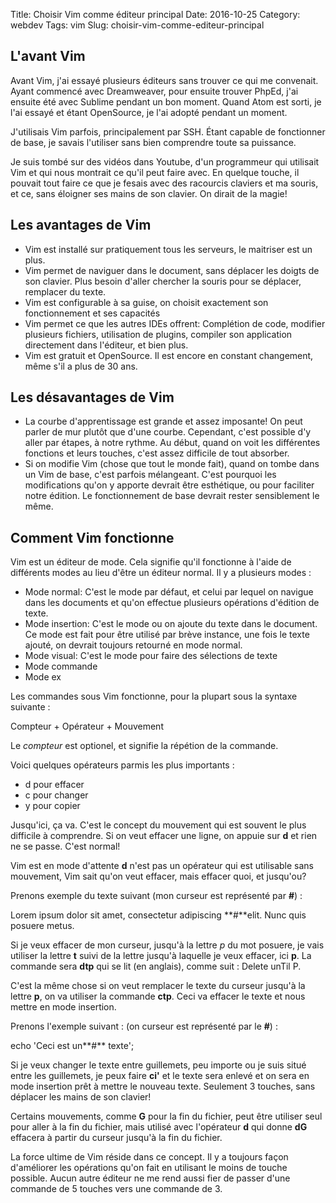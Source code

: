 Title: Choisir Vim comme éditeur principal
Date: 2016-10-25
Category: webdev
Tags: vim
Slug: choisir-vim-comme-editeur-principal

L'avant Vim
-----------

Avant Vim, j'ai essayé plusieurs éditeurs sans trouver ce qui me convenait. Ayant commencé avec Dreamweaver, pour ensuite trouver PhpEd, j'ai ensuite été avec Sublime pendant un bon moment. Quand Atom est sorti, je l'ai essayé et étant OpenSource, je l'ai adopté pendant un moment.

J'utilisais Vim parfois, principalement par SSH. Étant capable de fonctionner de base, je savais l'utiliser sans bien comprendre toute sa puissance.

Je suis tombé sur des vidéos dans Youtube, d'un programmeur qui utilisait Vim et qui nous montrait ce qu'il peut faire avec. En quelque touche, il pouvait tout faire ce que je fesais avec des racourcis claviers et ma souris, et ce, sans éloigner ses mains de son clavier. On dirait de la magie!

Les avantages de Vim
--------------------

* Vim est installé sur pratiquement tous les serveurs, le maitriser est un plus.
* Vim permet de naviguer dans le document, sans déplacer les doigts de son clavier. Plus besoin d'aller chercher la souris pour se déplacer, remplacer du texte.
* Vim est configurable à sa guise, on choisit exactement son fonctionnement et ses capacités
* Vim permet ce que les autres IDEs offrent: Complétion de code, modifier plusieurs fichiers, utilisation de plugins, compiler son application directement dans l'éditeur, et bien plus.
* Vim est gratuit et OpenSource. Il est encore en constant changement, même s'il a plus de 30 ans.

Les désavantages de Vim
-----------------------

* La courbe d'apprentissage est grande et assez imposante! On peut parler de mur plutôt que d'une courbe. Cependant, c'est possible d'y aller par étapes, à notre rythme. Au début, quand on voit les différentes fonctions et leurs touches, c'est assez difficile de tout absorber.
* Si on modifie Vim (chose que tout le monde fait), quand on tombe dans un Vim de base, c'est parfois mélangeant. C'est pourquoi les modifications qu'on y apporte devrait être esthétique, ou pour faciliter notre édition. Le fonctionnement de base devrait rester sensiblement le même.

Comment Vim fonctionne
----------------------

Vim est un éditeur de mode. Cela signifie qu'il fonctionne à l'aide de différents modes au lieu d'être un éditeur normal. Il y a plusieurs modes :

* Mode normal: C'est le mode par défaut, et celui par lequel on navigue dans les documents et qu'on effectue plusieurs opérations d'édition de texte.
* Mode insertion: C'est le mode ou on ajoute du texte dans le document. Ce mode est fait pour être utilisé par brève instance, une fois le texte ajouté, on devrait toujours retourné en mode normal.
* Mode visual: C'est le mode pour faire des sélections de texte
* Mode commande
* Mode ex

Les commandes sous Vim fonctionne, pour la plupart sous la syntaxe suivante :

Compteur + Opérateur + Mouvement

Le *compteur* est optionel, et signifie la répétion de la commande.

Voici quelques opérateurs parmis les plus importants :

* d pour effacer
* c pour changer
* y pour copier


Jusqu'ici, ça va. C'est le concept du mouvement qui est souvent le plus difficile à comprendre. Si on veut effacer une ligne, on appuie sur **d** et rien ne se passe. C'est normal!

Vim est en mode d'attente **d** n'est pas un opérateur qui est utilisable sans mouvement, Vim sait qu'on veut effacer, mais effacer quoi, et jusqu'ou?

Prenons exemple du texte suivant (mon curseur est représenté par **#**) :

Lorem ipsum dolor sit amet, consectetur adipiscing **#**elit. Nunc quis posuere metus.

Si je veux effacer de mon curseur, jusqu'à la lettre *p* du mot posuere, je vais utiliser la lettre **t** suivi de la lettre jusqu'à laquelle je veux effacer, ici **p**. La commande sera **dtp** qui se lit (en anglais), comme suit : Delete unTil P.

C'est la même chose si on veut remplacer le texte du curseur jusqu'à la lettre **p**, on va utiliser la commande **ctp**. Ceci va effacer le texte et nous mettre en mode insertion.

Prenons l'exemple suivant : (on curseur est représenté par le **#**) :

echo 'Ceci est un**#** texte';

Si je veux changer le texte entre guillemets, peu importe ou je suis situé entre les guillemets, je peux faire **ci'** et le texte sera enlevé et on sera en mode insertion prêt à mettre le nouveau texte. Seulement 3 touches, sans déplacer les mains de son clavier!

Certains mouvements, comme **G** pour la fin du fichier, peut être utiliser seul pour aller à la fin du fichier, mais utilisé avec l'opérateur **d** qui donne **dG** effacera à partir du curseur jusqu'à la fin du fichier.

La force ultime de Vim réside dans ce concept. Il y a toujours façon d'améliorer les opérations qu'on fait en utilisant le moins de touche possible. Aucun autre éditeur ne me rend aussi fier de passer d'une commande de 5 touches vers une commande de 3.
